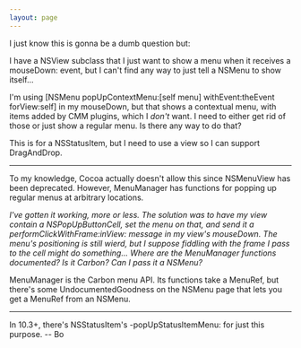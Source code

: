 ```yaml
---
layout: page
---
```




I just know this is gonna be a dumb question but:

I have a NSView subclass that I just want to show a menu when it receives a     mouseDown: event, but I can't find any way to just tell a NSMenu to show itself...

I'm using     [NSMenu popUpContextMenu:[self menu] withEvent:theEvent forView:self] in my mouseDown, but that shows a contextual menu, with items added by CMM plugins, which I *don't* want. I need to either get rid of those or just show a regular menu. Is there any way to do that?

This is for a NSStatusItem, but I need to use a view so I can support DragAndDrop.

----

To my knowledge, Cocoa actually doesn't allow this since NSMenuView has been deprecated. However, MenuManager has functions for popping up regular menus at arbitrary locations.

*I've gotten it working, more or less. The solution was to have my view contain a NSPopUpButtonCell, set the menu on that, and send it a     performClickWithFrame:inView: message in my view's mouseDown. The menu's positioning is still wierd, but I suppose fiddling with the frame I pass to the cell might do something... Where are the MenuManager functions documented? Is it Carbon? Can I pass it a NSMenu?*

MenuManager is the Carbon menu API. Its functions take a MenuRef, but there's some UndocumentedGoodness on the NSMenu page that lets you get a MenuRef from an NSMenu.

----

In 10.3+, there's NSStatusItem's     -popUpStatusItemMenu: for just this purpose.  -- Bo
